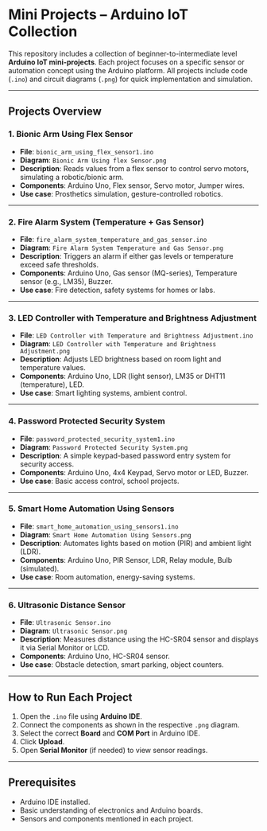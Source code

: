# Mini Projects – Arduino IoT Collection

This repository includes a collection of beginner-to-intermediate level **Arduino IoT mini-projects**. Each project focuses on a specific sensor or automation concept using the Arduino platform. All projects include code (`.ino`) and circuit diagrams (`.png`) for quick implementation and simulation.

---

## Projects Overview

### 1. Bionic Arm Using Flex Sensor
- **File**: `bionic_arm_using_flex_sensor1.ino`
- **Diagram**: `Bionic Arm Using flex Sensor.png`
- **Description**: Reads values from a flex sensor to control servo motors, simulating a robotic/bionic arm.
- **Components**: Arduino Uno, Flex sensor, Servo motor, Jumper wires.
- **Use case**: Prosthetics simulation, gesture-controlled robotics.

---

### 2. Fire Alarm System (Temperature + Gas Sensor)
- **File**: `fire_alarm_system_temperature_and_gas_sensor.ino`
- **Diagram**: `Fire Alarm System Temperature and Gas Sensor.png`
- **Description**: Triggers an alarm if either gas levels or temperature exceed safe thresholds.
- **Components**: Arduino Uno, Gas sensor (MQ-series), Temperature sensor (e.g., LM35), Buzzer.
- **Use case**: Fire detection, safety systems for homes or labs.

---

### 3. LED Controller with Temperature and Brightness Adjustment
- **File**: `LED Controller with Temperature and Brightness Adjustment.ino`
- **Diagram**: `LED Controller with Temperature and Brightness Adjustment.png`
- **Description**: Adjusts LED brightness based on room light and temperature values.
- **Components**: Arduino Uno, LDR (light sensor), LM35 or DHT11 (temperature), LED.
- **Use case**: Smart lighting systems, ambient control.

---

### 4. Password Protected Security System
- **File**: `password_protected_security_system1.ino`
- **Diagram**: `Password Protected Security System.png`
- **Description**: A simple keypad-based password entry system for security access.
- **Components**: Arduino Uno, 4x4 Keypad, Servo motor or LED, Buzzer.
- **Use case**: Basic access control, school projects.

---

### 5. Smart Home Automation Using Sensors
- **File**: `smart_home_automation_using_sensors1.ino`
- **Diagram**: `Smart Home Automation Using Sensors.png`
- **Description**: Automates lights based on motion (PIR) and ambient light (LDR).
- **Components**: Arduino Uno, PIR Sensor, LDR, Relay module, Bulb (simulated).
- **Use case**: Room automation, energy-saving systems.

---

### 6. Ultrasonic Distance Sensor
- **File**: `Ultrasonic Sensor.ino`
- **Diagram**: `Ultrasonic Sensor.png`
- **Description**: Measures distance using the HC-SR04 sensor and displays it via Serial Monitor or LCD.
- **Components**: Arduino Uno, HC-SR04 sensor.
- **Use case**: Obstacle detection, smart parking, object counters.

---

## How to Run Each Project

1. Open the `.ino` file using **Arduino IDE**.
2. Connect the components as shown in the respective `.png` diagram.
3. Select the correct **Board** and **COM Port** in Arduino IDE.
4. Click **Upload**.
5. Open **Serial Monitor** (if needed) to view sensor readings.

---

## Prerequisites

- Arduino IDE installed.
- Basic understanding of electronics and Arduino boards.
- Sensors and components mentioned in each project.
